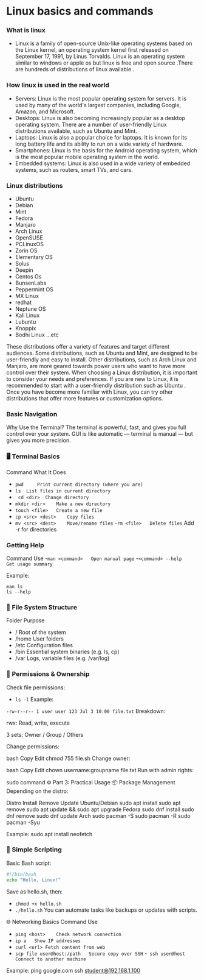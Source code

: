 # Linux basics and commands 

### What is linux

 - Linux is a family of open-source Unix-like operating systems based on the Linux kernel, an operating system kernel first released on September 17, 1991, by Linus Torvalds.
  Linux is an operating system similar to windows or apple os but linux is free and open source .There are hundreds of distributions of linux available .


### How linux is used in the real world 
- Servers: Linux is the most popular operating system for servers. It is used by many of the world's largest companies, including Google, Amazon, and Microsoft.
- Desktops: Linux is also becoming increasingly popular as a desktop operating system. There are a number of user-friendly Linux distributions available, such as Ubuntu and Mint.
- Laptops: Linux is also a popular choice for laptops. It is known for its long battery life and its ability to run on a wide variety of hardware.
- Smartphones: Linux is the basis for the Android operating system, which is the most popular mobile operating system in the world.
- Embedded systems: Linux is also used in a wide variety of embedded systems, such as routers, smart TVs, and cars.

### Linux distributions 
- Ubuntu
- Debian
- Mint
- Fedora
- Manjaro
- Arch Linux
- OpenSUSE
- PCLinuxOS
- Zorin OS
- Elementary OS
- Solus
- Deepin
- Centos Os
- BunsenLabs
- Peppermint OS
- MX Linux
- redhat
- Neptune OS
- Kali Linux
- Lubuntu
- Knoppix
- Bodhi Linux …etc
  
These distributions offer a variety of features and target different audiences. Some distributions, such as Ubuntu and Mint, are designed to be user-friendly and easy to install. Other distributions, such as Arch Linux and Manjaro, are more geared towards power users who want to have more control over their system.
When choosing a Linux distribution, it is important to consider your needs and preferences. If you are new to Linux, it is recommended to start with a user-friendly distribution such as Ubuntu . Once you have become more familiar with Linux, you can try other distributions that offer more features or customization options.

### Basic Navigation
 Why Use the Terminal?
The terminal is powerful, fast, and gives you full control over your system. GUI is like automatic — terminal is manual — but gives you more precision.

### 🖥️ Terminal Basics
Command	What It Does
- ```pwd	 Print current directory (where you are)```
- ```ls	 List files in current directory```
- ``` cd <dir>	Change directory```
- ```mkdir <dir>	Make a new directory```
- ```touch <file>	Create a new file```
- ```cp <src> <dest>	Copy files```
- ```mv <src> <dest>	Move/rename files```
-```rm <file>	Delete files```
 Add -r <folder> for directories

### Getting Help
Command	Use
-```man <command>	Open manual page```
-```<command> --help	Get usage summary```

Example:
```
man ls
ls --help
```
### 📂 File System Structure 
Folder	Purpose
- /	     Root of the system
- /home	 User folders
- /etc	  Configuration files
- /bin  	Essential system binaries (e.g. ls, cp)
- /var	  Logs, variable files (e.g. /var/log)

### 🔐 Permissions & Ownership
Check file permissions:
- ```ls -l```
Example:

```-rw-r--r-- 1 user user 123 Jul 3 10:00 file.txt```
Breakdown:

rwx: Read, write, execute

3 sets: Owner / Group / Others

Change permissions:

bash
Copy
Edit
chmod 755 file.sh
Change owner:

bash
Copy
Edit
chown username:groupname file.txt
Run with admin rights:

sudo command
⚙️ Part 3: Practical Usage
📦 Package Management
Depending on the distro:

Distro	Install	Remove	Update
Ubuntu/Debian	sudo apt install <pkg>	sudo apt remove <pkg>	sudo apt update && sudo apt upgrade
Fedora	sudo dnf install <pkg>	sudo dnf remove <pkg>	sudo dnf update
Arch	sudo pacman -S <pkg>	sudo pacman -R <pkg>	sudo pacman -Syu

Example:
sudo apt install neofetch
### 🐚 Simple Scripting
Basic Bash script:
```sh
#!/bin/bash
echo "Hello, Linux!"
```
Save as hello.sh, then:

- ```chmod +x hello.sh```
- ```./hello.sh```
 You can automate tasks like backups or updates with scripts.

🌐 Networking Basics
Command	Use
- ```ping <host>	Check network connection```
- ```ip a	Show IP addresses```
- ```curl <url>	Fetch content from web```
- ```scp file user@host:/path	Secure copy over SSH```
-``` ssh user@host	Connect to another machine```

Example:
ping google.com
ssh student@192.168.1.100




  
